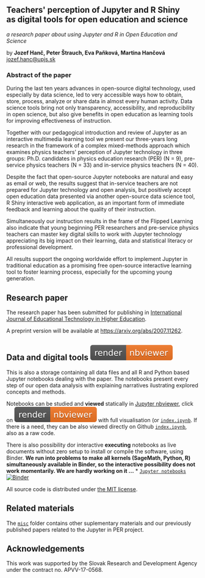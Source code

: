 ## Teachers' perception of Jupyter and R Shiny <br/>as digital tools for open education and science 
*a research paper about using Jupyter and R in Open Education and Science*

by **Jozef Hanč, Peter Štrauch, Eva Paňková, Martina Hančová**  
<jozef.hanc@upjs.sk>

### Abstract of the paper

During the last ten years advances in open-source digital technology, used especially by data 
science, led to very accessible ways how to obtain, store, process, analyze or share data in almost 
every human activity. Data science tools bring not only transparency, accessibility, and reproducibility in open science, but also give benefits in open education as learning tools for improving effectiveness of instruction.

Together with our pedagogical introduction and review of Jupyter as an interactive multimedia learning tool we present our three-years long research in the framework of a complex mixed-methods approach which examines physics teachers' perception of Jupyter technology in three groups: Ph.D. candidates in physics education research (PER) (N = 9), pre-service physics teachers (N = 33) and in-service physics teachers (N = 40).

Despite the fact that open-source Jupyter notebooks are natural and easy as email or web, the results suggest that in-service teachers are not prepared for Jupyter technology and open analysis, but positively accept open education data presented via another open-source data science tool, R Shiny interactive web application, as an important form of immediate feedback and learning
about the quality of their instruction. 

Simultaneously our instruction results in the frame of the Flipped Learning also indicate that young beginning PER researchers and pre-service physics teachers can master key digital skills to work with 
Jupyter technology appreciating its big impact on their learning, data and statistical 
literacy or professional development.

All results support the ongoing worldwide effort to implement Jupyter in traditional education as a promising free open-source interactive learning tool to foster learning process, especially for the upcoming young generation.

## Research paper 
The research paper has been submitted for publishing in [International Journal of Educational Technology in Higher Education](https://educationaltechnologyjournal.springeropen.com/).

A preprint version will be available at <https://arxiv.org/abs/2007.11262>.

## Data and digital tools [![render in nbviewer](misc/nbviewer_badge.svg)](https://nbviewer.jupyter.org/github/JupyterPER/Open-Education-Science/blob/master/index.ipynb)

This is also a storage containing all data files and all R and Python based Jupyter notebooks dealing with the paper.
The notebooks present every step of our open data analysis with explaining narratives ilustrating explored concepts and methods. 

Notebooks can be studied and **viewed** statically in [Jupyter nbviewer](https://nbviewer.jupyter.org/), click on [![render in nbviewer](misc/nbviewer_badge.svg)](https://nbviewer.jupyter.org/github/JupyterPER/Open-Education-Science/blob/master/index.ipynb) with full visualisation (or [`index.ipynb`](https://nbviewer.jupyter.org/github/JupyterPER/Open-Education-Science/blob/master/index.ipynb). If there is a need, they can be also viewed directly on Github [`index.ipynb`](index.ipynb), also as a raw code. 

There is also possibility dor interactive **executing** notebooks as live documents without zero setup to install or compile the software,
using Binder. 
**We run into problems to make all kernels (SageMath, Python, R) simultaneously available in Binder, so the interactive possibility does not work momentarily. We are hardly working on it ...** * [`Jupyter notebooks`](https://mybinder.org/v2/gh/) [![Binder](https://mybinder.org/badge_logo.svg)](https://mybinder.org/v2/gh/)

All source code is distributed under [the MIT license](https://choosealicense.com/licenses/mit/).

## Related materials

The [`misc`](misc) folder contains other suplementary materials and our previously published papers related to the Jupyter in PER project.

## Acknowledgements

This work was supported by the Slovak Research and Development Agency under the contract no. APVV-17-0568.
